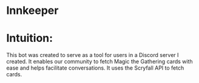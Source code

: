 # Innkeeper

# Intuition:

This bot was created to serve as a tool for users in a Discord server I created. It enables our community to fetch Magic the Gathering cards with ease and helps facilitate conversations. It uses the Scryfall API to fetch cards. 

